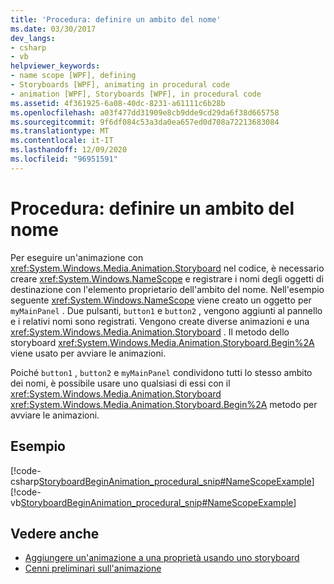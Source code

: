 ```yaml
---
title: 'Procedura: definire un ambito del nome'
ms.date: 03/30/2017
dev_langs:
- csharp
- vb
helpviewer_keywords:
- name scope [WPF], defining
- Storyboards [WPF], animating in procedural code
- animation [WPF], Storyboards [WPF], in procedural code
ms.assetid: 4f361925-6a08-40dc-8231-a61111c6b28b
ms.openlocfilehash: a03f477dd31909e8cb9dde9cd29da6f38d665758
ms.sourcegitcommit: 9f6df084c53a3da0ea657ed0d708a72213683084
ms.translationtype: MT
ms.contentlocale: it-IT
ms.lasthandoff: 12/09/2020
ms.locfileid: "96951591"
---
```

# <a name="how-to-define-a-name-scope"></a>Procedura: definire un ambito del nome
Per eseguire un'animazione con <xref:System.Windows.Media.Animation.Storyboard> nel codice, è necessario creare <xref:System.Windows.NameScope> e registrare i nomi degli oggetti di destinazione con l'elemento proprietario dell'ambito del nome. Nell'esempio seguente <xref:System.Windows.NameScope> viene creato un oggetto per `myMainPanel` . Due pulsanti, `button1` e `button2` , vengono aggiunti al pannello e i relativi nomi sono registrati. Vengono create diverse animazioni e una <xref:System.Windows.Media.Animation.Storyboard> . Il metodo dello storyboard <xref:System.Windows.Media.Animation.Storyboard.Begin%2A> viene usato per avviare le animazioni.  
  
 Poiché `button1` , `button2` e `myMainPanel` condividono tutti lo stesso ambito dei nomi, è possibile usare uno qualsiasi di essi con il <xref:System.Windows.Media.Animation.Storyboard> <xref:System.Windows.Media.Animation.Storyboard.Begin%2A> metodo per avviare le animazioni.  
  
## <a name="example"></a>Esempio  
 [!code-csharp[StoryboardBeginAnimation_procedural_snip#NameScopeExample](~/samples/snippets/csharp/VS_Snippets_Wpf/StoryboardBeginAnimation_procedural_snip/CSharp/ScopeExample.cs#namescopeexample)]
 [!code-vb[StoryboardBeginAnimation_procedural_snip#NameScopeExample](~/samples/snippets/visualbasic/VS_Snippets_Wpf/StoryboardBeginAnimation_procedural_snip/visualbasic/scopeexample.vb#namescopeexample)]  
  
## <a name="see-also"></a>Vedere anche

- [Aggiungere un'animazione a una proprietà usando uno storyboard](how-to-animate-a-property-by-using-a-storyboard.md)
- [Cenni preliminari sull'animazione](animation-overview.md)
